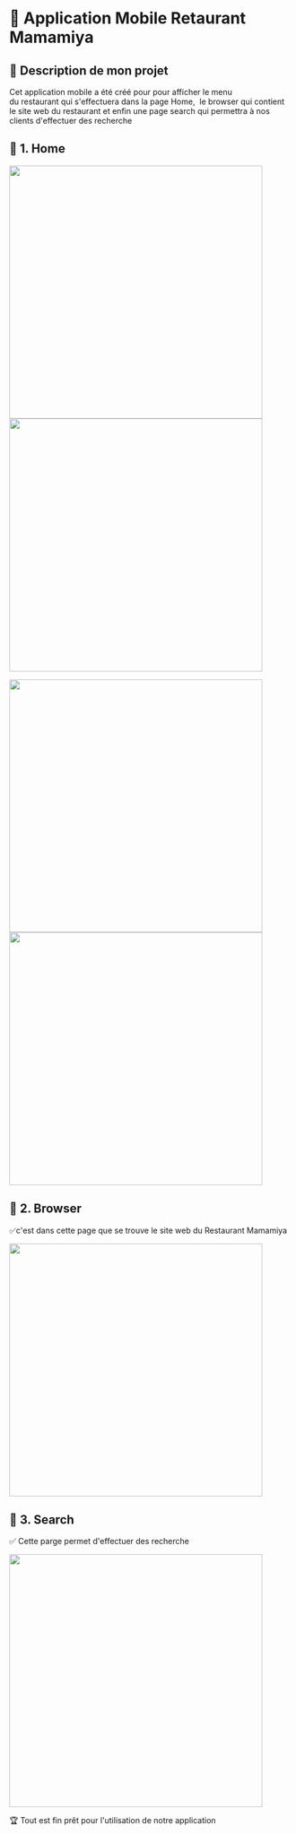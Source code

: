 # :evergreen_tree: Application Mobile Retaurant Mamamiya 

 
 ## :mushroom: Description de mon projet
 
 Cet application mobile a été créé pour pour afficher le menu du restaurant qui s'effectuera dans la page Home,  le browser qui contient le site web du restaurant et enfin une page search qui permettra à nos clients d'effectuer des recherche
 
 
 ## :ant: 1. Home
 
 
 <img src="images/cc7.JPG" width="451" heigth="300">        </img>  <img src="images/cc6.JPG" width="451" heigth="300"></img>
 
 
 
 <img src="images/cc8.JPG" width="451" heigth="300">        </img>   <img src="images/cc9.JPG" width="451" heigth="300"></img>
 


 ## :rose: 2. Browser
 
 :white_check_mark:c'est dans cette page que se trouve le site web du Restaurant Mamamiya
 
 
 
<img src="images/cc5.JPG" width="451" heigth="300"></img>  



## :eyes: 3. Search

:white_check_mark: Cette parge permet d'effectuer des recherche



<img src="images/cc10.JPG" width="451" heigth="300"></img>  


:trophy: Tout est fin prêt pour l'utilisation de notre application  
